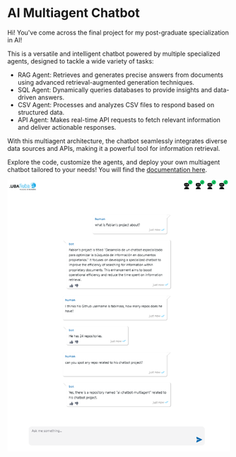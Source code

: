 # AI Multiagent Chatbot

Hi! You've come across the final project for my post-graduate specialization in AI!

This is a versatile and intelligent chatbot powered by multiple specialized agents, designed to tackle a wide variety of tasks:

- RAG Agent: Retrieves and generates precise answers from documents using advanced retrieval-augmented generation techniques.
- SQL Agent: Dynamically queries databases to provide insights and data-driven answers.
- CSV Agent: Processes and analyzes CSV files to respond based on structured data.
- API Agent: Makes real-time API requests to fetch relevant information and deliver actionable responses.

With this multiagent architecture, the chatbot seamlessly integrates diverse data sources and APIs, making it a powerful tool for information retrieval.

Explore the code, customize the agents, and deploy your own multiagent chatbot tailored to your needs! You will find the [documentation here](https://github.com/fabimass/ai-chatbot-multiagent/wiki).

![chatbot image](./docs/images/chatbot.png)
